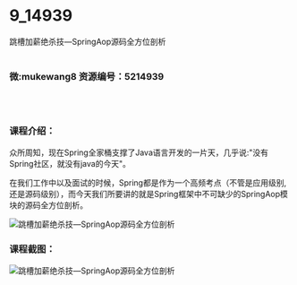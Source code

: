 # 9_14939
跳槽加薪绝杀技—SpringAop源码全方位剖析
<br/></br>
<h3>微:mukewang8 资源编号：5214939</h3>
<br/></br>
<h3>课程介绍：</h3>
<p>众所周知，现在Spring全家桶支撑了Java语言开发的一片天，几乎说:"没有Spring社区，就没有java的今天"。</p>
<p>在我们工作中以及面试的时候，Spring都是作为一个高频考点（不管是应用级别,还是源码级别），而今天我们所要讲的就是Spring框架中不可缺少的<a title="查看与 SpringAop 相关的文章" target="_blank">SpringAop</a>模块的源码全方位剖析。</p>
<p><img src="https://www.ko996.com/wp-content/uploads/img/2020/08/1-51-300x181.png" alt="跳槽加薪绝杀技—SpringAop源码全方位剖析"></p>
<div class="info-desc">
<h3>课程截图：</h3>
<p><img src="https://www.ko996.com/wp-content/uploads/img/2020/08/2-49.png" alt="跳槽加薪绝杀技—SpringAop源码全方位剖析"></p>


			
</div>
